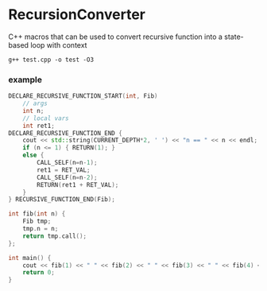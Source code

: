 # RecursionConverter
C++ macros that can be used to convert recursive function into a state-based loop with context

```
g++ test.cpp -o test -O3
```

### example

```cpp
DECLARE_RECURSIVE_FUNCTION_START(int, Fib)
	// args
	int n;
	// local vars
	int ret1;
DECLARE_RECURSIVE_FUNCTION_END {
	cout << std::string(CURRENT_DEPTH*2, ' ') << "n == " << n << endl;
	if (n <= 1) { RETURN(1); }
	else {
		CALL_SELF(n=n-1);
		ret1 = RET_VAL;
		CALL_SELF(n=n-2);
		RETURN(ret1 + RET_VAL);
	}
} RECURSIVE_FUNCTION_END(Fib);

int fib(int n) {
	Fib tmp;
	tmp.n = n;
	return tmp.call();
};

int main() {
	cout << fib(1) << " " << fib(2) << " " << fib(3) << " " << fib(4) << " " << fib(5) << endl; // 1 2 3 5 8
	return 0;
}
```
